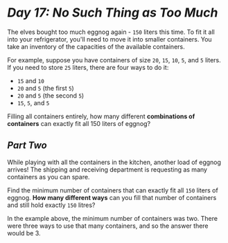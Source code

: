 # ***Day 17: No Such Thing as Too Much***

The elves bought too much eggnog again - `150` liters this time. To fit it all into your refrigerator, you'll need to move it into smaller containers. You take an inventory of the capacities of the available containers.

For example, suppose you have containers of size `20`, `15`, `10`, `5`, and `5` liters. If you need to store `25` liters, there are four ways to do it:

- `15` and `10`
- `20` and `5` (the first `5`)
- `20` and `5` (the second `5`)
- `15`, `5`, and `5`

Filling all containers entirely, how many different **combinations of containers** can exactly fit all 150 liters of eggnog?

## ***Part Two***

While playing with all the containers in the kitchen, another load of eggnog arrives! The shipping and receiving department is requesting as many containers as you can spare.

Find the minimum number of containers that can exactly fit all `150` liters of eggnog. **How many different ways** can you fill that number of containers and still hold exactly `150` litres?

In the example above, the minimum number of containers was two. There were three ways to use that many containers, and so the answer there would be 3.